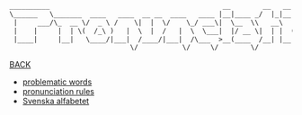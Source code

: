 ~~~ txt
__________                                           __        __   __               
\______   \_______  ____   ____  __ __  ____   ____ |__|____ _/  |_|__| ____   ____  
 |     ___/\_  __ \/  _ \ /    \|  |  \/    \_/ ___\|  \__  \\   __\  |/  _ \ /    \ 
 |    |     |  | \(  /_\ )   |  \  |  /   |  \  \___|  |/ __ \|  | |  (  /_\ )   |  \
 |____|     |__|   \____/|___|  /____/|___|  /\___  >__(____  /__| |__|\____/|___|  /
                              \/           \/     \/        \/                    \/ 
~~~

[BACK](../README.md)

- [problematic words](./problematic_words.md)
- [pronunciation rules](./pronunciation_rules.md)
- [Svenska alfabetet](./svenska_alfabetet.md)